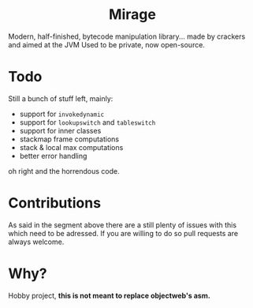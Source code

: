 <h1 align="center">Mirage</h1>
Modern, half-finished, bytecode manipulation library... made by crackers and aimed at the JVM
Used to be private, now open-source.

# Todo
Still a bunch of stuff left, mainly:
- support for `invokedynamic`
- support for `lookupswitch` and `tableswitch`
- support for inner classes
- stackmap frame computations
- stack & local max computations
- better error handling

oh right and the horrendous code.

# Contributions
As said in the segment above there are a still plenty of issues with this which need to be adressed.
If you are willing to do so pull requests are always welcome.

# Why?
Hobby project, **this is not meant to replace objectweb's asm.**
